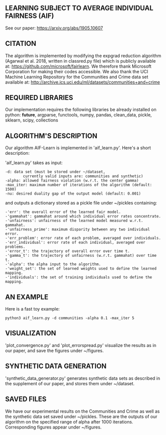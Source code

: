 ## LEARNING SUBJECT TO AVERAGE INDIVIDUAL FAIRNESS (AIF)
See our paper: https://arxiv.org/abs/1905.10607

## CITATION
The algorithm is implemented by modifying the expgrad reduction algorithm
(Agarwal et al. 2018, written in classred.py file) which is publicly available at: 
https://github.com/microsoft/fairlearn.
We therefore thank Microsoft Corporation for making their codes accessible.
We also thank the UCI Machine Learning Repository for the Communities and Crime 
data set available at: http://archive.ics.uci.edu/ml/datasets/communities+and+crime


## REQUIRED LIBRARIES
Our implementation requires the following libraries be already installed on python:
__future__, argparse, functools, numpy, pandas, 
clean_data, pickle, sklearn, scipy, collections


## ALGORITHM'S DESCRIPTION
Our algorithm AIF-Learn is implemented in 'aif_learn.py'. Here's a short description:

'aif_learn.py' takes as input:

	-d: data set (must be stored under ~/dataset, 
			currently valid inputs are: communities and synthetic)
	-alpha: allowed fairness violation (w.r.t. the center gamma)
	-max_iter: maximum number of iterations of the algorithm (default: 1500)
	-nu: desired duality gap of the output model (default: 0.001)

and outputs a dictionary stored as a pickle file under ~/pickles containing:

	-'err': the overall error of the learned fair model.
	-'gammahat': gammahat around which individual error rates concentrate.
	-'unfairness': unfairness of the learned model measured w.r.t. gammahat.
	-'unfairness_prime': maximum disparity between any two individual error.
	-'err_problem': error rate of each problem, averaged over individuals.
	-'err_individual': error rate of each individual, averaged over problems.
	-'error_t': the trajectory of overall error over time t.
	-'gamma_t': the trajectory of unfairness (w.r.t. gammahat) over time t.
	-'alpha': the alpha input to the algorithm.
	-'weight_set': the set of learned weights used to define the learned mapping.
	-'individuals': the set of training individuals used to define the mapping.


## AN EXAMPLE
Here is a fast toy example:

	python3 aif_learn.py -d communities -alpha 0.1 -max_iter 5


## VISUALIZATION
'plot_convergence.py' and 'plot_errorspread.py' visualize the results as in our paper,
and save the figures under ~/figures.


## SYNTHETIC DATA GENERATION
'synthetic_data_generator.py' generates synthetic data sets as described in the
supplement of our paper, and stores them under ~/dataset.


## SAVED FILES
We have our experimental results on the Communities and Crime as well as the
synthetic data set saved under ~/pickles. These are the outputs of our algorithm on 
the specified range of alpha after 1000 iterations. Corresponding figures appear
under ~/figures.
